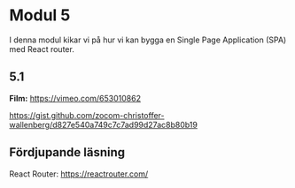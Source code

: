 # Modul 5

I denna modul kikar vi på hur vi kan bygga en Single Page Application (SPA) med React router.

## 5.1

**Film:** https://vimeo.com/653010862

https://gist.github.com/zocom-christoffer-wallenberg/d827e540a749c7c7ad99d27ac8b80b19


## Fördjupande läsning

React Router: https://reactrouter.com/
